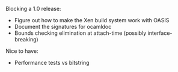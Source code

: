 Blocking a 1.0 release:

* Figure out how to make the Xen build system work with OASIS
* Document the signatures for ocamldoc
* Bounds checking elimination at attach-time (possibly interface-breaking)

Nice to have:

* Performance tests vs bitstring
